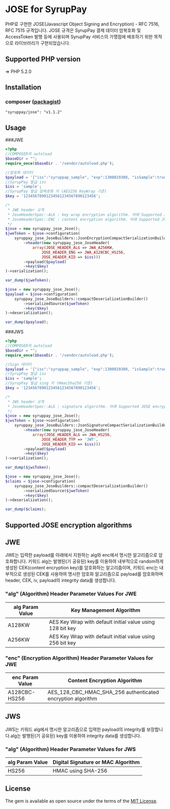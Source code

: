 # JOSE for SyrupPay

PHP로 구현한 JOSE(Javascript Object Signing and Encryption) - RFC 7516, RFC 7515 규격입니다. JOSE 규격은 SyrupPay 결제 데이터 암복호화 및 AccessToken 발행 등에 사용되며 SyrupPay 서비스의 가맹점에 배포하기 위한 목적으로 라이브러리가 구현되었습니다.

## Supported PHP version
=> PHP 5.2.0

## Installation
### composer ([packagist](https://packagist.org/packages/syruppay/jose))
`"syruppay/jose": "v1.1.2"`

## Usage
###JWE
``` php
<?php
//COMPOSER의 autoload
$baseDir = "";
require_once($baseDir . '/vendor/autoload.php');

//암호화 데이터
$payload = '{"iss":"syruppap_sample", "exp":1300819380, "isSample":true}';
//SyrupPay 발급 iss
$iss = 'sample';                                    
//SyrupPay 발급 암복호화 키 (AES256 KeyWrap 기준)
$key = '12345678901234561234567890123456';          

/*
 * JWE header 규격
 * JoseHeaderSpec::ALG : key wrap encryption algorithm. 아래 Supported JOSE encryption algorithms 참조
 * JoseHeaderSpec::ENC : content encryption algorithm. 아래 Supported JOSE encryption algorithms 참조
 */
$jose = new syruppay_jose_Jose();
$jweToken = $jose->configuration(
    syruppay_jose_JoseBuilders::JsonEncryptionCompactSerializationBuilder()
        ->header(new syruppay_jose_JoseHeader(
            array(JOSE_HEADER_ALG => JWA_A256KW,
                JOSE_HEADER_ENG => JWA_A128CBC_HS256,
                JOSE_HEADER_KID => $iss)))
        ->payload($payload)
        ->key($key)
)->serialization();

var_dump($jweToken);

$jose = new syruppay_jose_Jose();
$payload = $jose->configuration(
    syruppay_jose_JoseBuilders::compactDeserializationBuilder()
        ->serializedSource($jweToken)
        ->key($key)
)->deserialization();

var_dump($payload);
```

###JWS
```php
<?php
//COMPOSER의 autoload
$baseDir = "";
require_once($baseDir . '/vendor/autoload.php');

//Sign 데이터
$payload = '{"iss":"syruppap_sample", "exp":1300819380, "isSample":true}';
//SyrupPay 발급 iss
$iss = 'sample';                                    
//SyrupPay 발급 sing 키 (HmacSha256 기준)
$key = '12345678901234561234567890123456';    

/*
 * JWS header 규격
 * JoseHeaderSpec::ALG : signature algorithm. 아래 Supported JOSE encryption algorithms 참조
 */
$jose = new syruppay_jose_Jose();
$jwsToken = $jose->configuration(
    syruppay_jose_JoseBuilders::JsonSignatureCompactSerializationBuilder()
        ->header(new syruppay_jose_JoseHeader(
            array(JOSE_HEADER_ALG => JWA_HS256,
                JOSE_HEADER_TYP => 'JWT',
                JOSE_HEADER_KID => $iss)))
        ->payload($payload)
        ->key($key)
)->serialization();

var_dump($jwsToken);

$jose = new syruppay_jose_Jose();
$claims = $jose->configuration(
    syruppay_jose_JoseBuilders::compactDeserializationBuilder()
        ->serializedSource($jweToken)
        ->key($key)
)->deserialization();

var_dump($claims);

```

## Supported JOSE encryption algorithms
## JWE
JWE는 입력한 payload를 아래에서 지원하는 alg와 enc에서 명시한 알고리즘으로 암호화합니다. 키워드 alg는 발행된(기 공유된) key를 이용하여 내부적으로 random하게 생성된 CEK(content encryption key)를 암호화하는 알고리즘이며, 키워드 enc는 내부적으로 생성된 CEK를 사용하여 명시한 암호화 알고리즘으로 payload를 암호화하며 header, CEK, iv, payload의 integrity data를 생성합니다.

### "alg" (Algorithm) Header Parameter Values For JWE
alg Param Value|Key Management Algorithm
------|------
A128KW|AES Key Wrap with default initial value using 128 bit key
A256KW|AES Key Wrap with default initial value using 256 bit key

### "enc" (Encryption Algorithm) Header Parameter Values for JWE
enc Param Value|Content Encryption Algorithm
-------------|------
A128CBC-HS256|AES_128_CBC_HMAC_SHA_256 authenticated encryption algorithm

## JWS
JWS는 키워드 alg에서 명시한 알고리즘으로 입력한 payload의 integrity를 보장합니다.alg는 발행된(기 공유된) key를 이용하여 integrity data를 생성합니다.

### "alg" (Algorithm) Header Parameter Values for JWS
alg Param Value|Digital Signature or MAC Algorithm
-----|-------
HS256|HMAC using SHA-256

## License

The gem is available as open source under the terms of the [MIT License](http://opensource.org/licenses/MIT).
